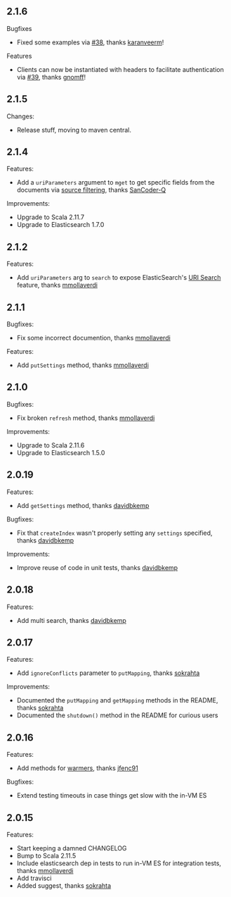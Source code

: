 ## 2.1.6
Bugfixes
- Fixed some examples via [#38](https://github.com/gphat/wabisabi/pull/38), thanks [karanveerm](https://github.com/karanveerm)!

Features
- Clients can now be instantiated with headers to facilitate authentication via [#39](https://github.com/gphat/wabisabi/pull/39), thanks [gnomff](https://github.com/gnomff)!

## 2.1.5
Changes:
  - Release stuff, moving to maven central.

## 2.1.4
Features:
  - Add a `uriParameters` argument to `mget` to get specific fields from the documents via [source filtering](https://www.elastic.co/guide/en/elasticsearch/reference/1.4/docs-multi-get.html#mget-source-filtering), thanks [SanCoder-Q](https://github.com/SanCoder-Q)

Improvements:
  - Upgrade to Scala 2.11.7
  - Upgrade to Elasticsearch 1.7.0

## 2.1.2
Features:
  - Add `uriParameters` arg to `search` to expose ElasticSearch's [URI Search](http://www.elastic.co/guide/en/elasticsearch/reference/1.4/search-uri-request.html) feature, thanks [mmollaverdi](https://github.com/mmollaverdi)

## 2.1.1
Bugfixes:
  - Fix some incorrect documention, thanks [mmollaverdi](https://github.com/mmollaverdi)

Features:
  - Add `putSettings` method, thanks [mmollaverdi](https://github.com/mmollaverdi)

## 2.1.0
Bugfixes:
  - Fix broken `refresh` method, thanks [mmollaverdi](https://github.com/mmollaverdi)

Improvements:
  - Upgrade to Scala 2.11.6
  - Upgrade to Elasticsearch 1.5.0

## 2.0.19
Features:
  - Add `getSettings` method, thanks [davidbkemp](https://github.com/davidbkemp)

Bugfixes:
  - Fix that `createIndex` wasn't properly setting any `settings` specified, thanks [davidbkemp](https://github.com/davidbkemp)

Improvements:
  - Improve reuse of code in unit tests, thanks [davidbkemp](https://github.com/davidbkemp)

## 2.0.18
Features:
  - Add multi search, thanks [davidbkemp](https://github.com/davidbkemp)

## 2.0.17

Features:
  - Add `ignoreConflicts` parameter to `putMapping`, thanks [sokrahta](https://github.com/sokrahta)

Improvements:
  - Documented the `putMapping` and `getMapping` methods in the README, thanks [sokrahta](https://github.com/sokrahta)
  - Documented the `shutdown()` method in the README for curious users

## 2.0.16

Features:
  - Add methods for [warmers](http://www.elasticsearch.org/guide/en/elasticsearch/reference/current/indices-warmers.html), thanks [jfenc91](https://github.com/jfenc91)

Bugfixes:
  - Extend testing timeouts in case things get slow with the in-VM ES

## 2.0.15

Features:
  - Start keeping a damned CHANGELOG
  - Bump to Scala 2.11.5
  - Include elasticsearch dep in tests to run in-VM ES for integration tests, thanks [mmollaverdi](https://github.com/mmollaverdi)
  - Add travisci
  - Added suggest, thanks [sokrahta](https://github.com/sokrahta)
